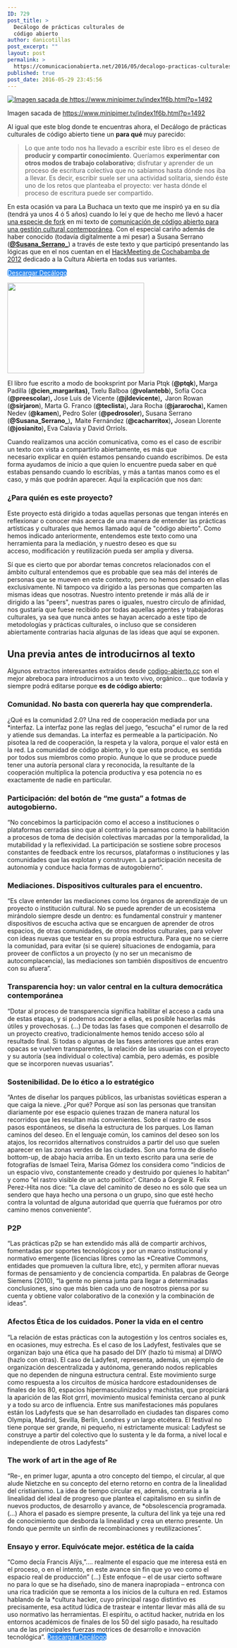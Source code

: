 ```yaml
---
ID: 729
post_title: >
  Decálogo de prácticas culturales de
  código abierto
author: danicotillas
post_excerpt: ""
layout: post
permalink: >
  https://comunicacionabierta.net/2016/05/decalogo-practicas-culturales-codigo-abierto/
published: true
post_date: 2016-05-29 23:45:56
---
```

<a href="https://www.comunicacionabierta.net/wp-content/uploads/2016/05/penkult.png"><img src="https://www.comunicacionabierta.net/wp-content/uploads/2016/05/penkult.png" alt="Imagen sacada de https://www.minipimer.tv/index1f6b.html?p=1492" /></a>

Imagen sacada de https://www.minipimer.tv/index1f6b.html?p=1492

Al igual que este blog donde te encuentras ahora, el Decálogo de prácticas culturales de código abierto tiene un <strong>para qué </strong>muy parecido:
<blockquote>Lo que ante todo nos ha llevado a escribir este libro es el deseo de <strong>producir y compartir conocimiento</strong>. Queríamos <strong>experimentar con otros modos de trabajo colaborativo</strong>; disfrutar y aprender de un proceso de escritura colectiva que no sabíamos hasta dónde nos iba a llevar. Es decir, escribir suele ser una actividad solitaria, siendo éste uno de los retos que planteaba el proyecto: ver hasta dónde el proceso de escritura puede ser compartido.</blockquote>
En esta ocasión va para La Buchaca un texto que me inspiró ya en su día (tendrá ya unos 4 ó 5 años) cuando lo leí y que de hecho me llevó a hacer <a href="https://geeksroom.com/2014/05/que-es-un-fork-y-como-trabajar-en-github/85588/">una especie de fork</a> en mi texto de <a href="https://www.comunicacionabierta.net/blog/2015/04/comunicacion-de-codigo-abierto-para-una-gestion-cultural-contemporanea/">comunicación de código abierto para una gestión cultural contemporánea</a>. Con el especial cariño además de haber conocido (todavía digitalmente a mi pesar) a Susana Serrano (<a href="https://twitter.com/Susana_Serrano_"><strong>@Susana_Serrano_</strong></a>) a través de este texto y que participó presentando las lógicas que en el nos cuentan en el <a href="https://www.martadero.org/arte-cultura/detalle_evento.html&amp;id_propuesta=980">HackMeeting de Cochabamba de 2012</a> dedicado a la Cultura Abierta en todas sus variantes.

<a style="color: #ffffff; background-color: #2d89ef; border-color: #246ebf; border-radius: 5px; -moz-border-radius: 5px; -webkit-border-radius: 5px;" href="https://www.comunicacionabierta.net/wp-content/uploads/2016/05/10penkult_01.pdf" target="_blank"> Descargar Decálogo</a>

<a href="https://www.comunicacionabierta.net/wp-content/uploads/2016/05/10penkult_01.pdf"><img src="https://www.spri.eus/euskadinnova/uploads/images/noticias/innosocial/10penkultTabakalera.jpg" width="310" height="205" /></a>

El libro fue escrito a modo de booksprint por<b> </b>Maria Ptqk (<strong>@ptqk</strong>)<strong>, </strong>Marga Padilla (<strong>@cien_margaritas), </strong>Txelu Balboa (<strong>@volantebb</strong>)<strong>, </strong>Sofía Coca (<strong>@preescolar</strong>)<strong>, </strong>Jose Luis de Vicente (<strong>@jldevicente</strong>)<strong>,  </strong>Jaron Rowan (<strong>@sirjaron</strong>), Marta G. Franco (<strong>@teclista</strong>)<strong>, </strong>Jara Rocha (<strong>@jararocha</strong>)<strong>, </strong>Kamen Nedev (<strong>@kamen</strong>)<strong>, </strong>Pedro Soler (<strong>@pedrosoler</strong>)<strong>, </strong>Susana Serrano (<strong>@Susana_Serrano_</strong>)<strong>,  </strong>Maite Fernández (<strong>@cacharritox</strong>)<strong>, </strong>Josean Llorente (<strong>@josianito</strong>)<strong>, </strong>Eva Calavia y David Orriols.

Cuando realizamos una acción comunicativa, como es el caso de escribir un texto con vista a compartirlo abiertamente, es más que necesario explicar en quién estamos pensando cuando escribimos. De esta forma ayudamos de inicio a que quien lo encuentre pueda saber en qué estabas pensando cuando lo escribías, y más a tantas manos como es el caso, y más que podrán aparecer. Aquí la explicación que nos dan:
<h3>¿Para quién es este proyecto?</h3>
Este proyecto está dirigido a todas aquellas personas que tengan interés en reflexionar o conocer más acerca de una manera de entender las prácticas artísticas y culturales que hemos llamado aquí de "código abierto". Como hemos indicado anteriormente, entendemos este texto como una herramienta para la mediación, y nuestro deseo es que su acceso, modificación y reutilización pueda ser amplia y diversa.

Sí que es cierto que por abordar temas concretos relacionados con el ámbito cultural entendemos que es probable que sea más del interés de personas que se mueven en este contexto, pero no hemos pensado en ellas exclusivamente. Ni tampoco va dirigido a las personas que comparten las mismas ideas que nosotras. Nuestro intento pretende ir más allá de ir dirigido a las "peers", nuestras pares o iguales, nuestro círculo de afinidad, nos gustaría que fuese recibido por todas aquellas agentes y trabajadoras culturales, ya sea que nunca antes se hayan acercado a este tipo de metodologías y prácticas culturales, o incluso que se consideren abiertamente contrarias hacia algunas de las ideas que aquí se exponen.
<h2></h2>
<h2>Una previa antes de introducirnos al texto</h2>
Algunos extractos interesantes extraídos desde <a href="https://codigo-abierto.cc/practicas-culturales-de-codigo-abierto/">codigo-abierto.cc</a> son el mejor abreboca para introducirnos a un texto vivo, orgánico... que todavía y siempre podrá editarse porque <strong>es de código abierto:</strong>
<h3>Comunidad. No basta con quererla hay que comprenderla.</h3>
¿Qué es la comunidad 2.0? Una red de cooperación mediada por una *interfaz. La interfaz pone las reglas del juego, “escucha” el rumor de la red y atiende sus demandas. La interfaz es permeable a la participación. No pisotea la red de cooperación, la respeta y la valora, porque el valor está en la red. La comunidad de código abierto, y lo que esta produce, es sentida por todos sus miembros como propio. Aunque lo que se produce puede tener una autoría personal clara y reconocida, la resultante de la cooperación multiplica la potencia productiva y esa potencia no es exactamente de nadie en particular.
<h3>Participación: del botón de “me gusta” a fotmas de autogobierno.</h3>
“No concebimos la participación como el acceso a instituciones o plataformas cerradas sino que al contrario la pensamos como la habilitación a procesos de toma de decisión colectivas marcadas por la temporalidad, la mutabilidad y la reflexividad. La participación se sostiene sobre procesos constantes de feedback entre los recursos, plataformas o instituciones y las comunidades que las explotan y construyen. La participación necesita de autonomía y conduce hacia formas de autogobierno”.
<h3>Mediaciones. Dispositivos culturales para el encuentro.</h3>
“Es clave entender las mediaciones como los órganos de aprendizaje de un proyecto o institución cultural. No se puede aprender de un ecosistema mirándolo siempre desde un dentro: es fundamental construir y mantener dispositivos de escucha activa que se encarguen de aprender de otros espacios, de otras comunidades, de otros modelos culturales, para volver con ideas nuevas que testear en su propia estructura. Para que no se cierre la comunidad, para evitar (si se quiere) situaciones de endogamia, para proveer de conflictos a un proyecto (y no ser un mecanismo de autocomplacencia), las mediaciones son también dispositivos de encuentro con su afuera”.
<h3>Transparencia hoy: un valor central en la cultura democrática contemporánea</h3>
“Dotar al proceso de transparencia significa habilitar el acceso a cada una de estas etapas, y si podemos acceder a ellas, es posible hacerlas más útiles y provechosas. (…) De todas las fases que componen el desarrollo de un proyecto creativo, tradicionalmente hemos tenido acceso sólo al resultado final. Si todas o algunas de las fases anteriores que antes eran opacas se vuelven transparentes, la relación de las usuarias con el proyecto y su autoría (sea individual o colectiva) cambia, pero además, es posible que se incorporen nuevas usuarias”.
<h3>Sostenibilidad. De lo ético a lo estratégico</h3>
“Antes de diseñar los parques públicos, las urbanistas soviéticas esperan a que caiga la nieve. ¿Por qué? Porque así son las personas que transitan diariamente por ese espacio quienes trazan de manera natural los recorridos que les resultan más convenientes. Sobre el rastro de esos pasos espontáneos, se diseña la estructura de los parques. Los llaman caminos del deseo. En el lenguaje común, los caminos del deseo son los atajos, los recorridos alternativos construidos a partir del uso que suelen aparecer en las zonas verdes de las ciudades. Son una forma de diseño bottom-up, de abajo hacia arriba. En un texto escrito para una serie de fotografías de Ismael Teira, Marisa Gómez los considera como “indicios de un espacio vivo, constantemente creado y destruido por quienes lo habitan” y como “el rastro visible de un acto político”. Citando a Gorgie R. Felix Perez-Hita nos dice: “La clave del caminito de deseo no es sólo que sea un sendero que haya hecho una persona o un grupo, sino que esté hecho contra la voluntad de alguna autoridad que querría que fuéramos por otro camino menos conveniente”.
<h3>P2P</h3>
“Las prácticas p2p se han extendido más allá de compartir archivos, fomentadas por soportes tecnológicos y por un marco institucional y normativo emergente (licencias libres como las *Creative Commons, entidades que promueven la cultura libre, etc), y permiten aflorar nuevas formas de pensamiento y de conciencia compartida. En palabras de George Siemens (2010), “la gente no piensa junta para llegar a determinadas conclusiones, sino que más bien cada uno de nosotros piensa por su cuenta y obtiene valor colaborativo de la conexión y la combinación de ideas”.
<h3>Afectos Ética de los cuidados. Poner la vida en el centro</h3>
“La relación de estas prácticas con la autogestión y los centros sociales es, en ocasiones, muy estrecha. Es el caso de los Ladyfest, festivales que se organizan bajo una ética que ha pasado del DIY (hazlo tú misma) al DIWO (hazlo con otras). El caso de Ladyfest, representa, además, un ejemplo de organización descentralizada y autónoma, generando nodos replicables que no dependen de ninguna estructura central. Este movimiento surge como respuesta a los circuitos de música hardcore estadounidenses de finales de los 80, espacios hipermasculinizados y machistas, que propiciará la aparición de las Riot grrrl, movimiento musical feminista cercano al punk y a todo su arco de influencia. Entre sus manifestaciones más populares están los Ladyfests que se han desarrollado en ciudades tan dispares como Olympia, Madrid, Sevilla, Berlín, Londres y un largo etcétera. El festival no tiene porque ser grande, ni pequeño, ni estrictamente musical: Ladyfest se construye a partir del colectivo que lo sustenta y le da forma, a nivel local e independiente de otros Ladyfests”
<h3>The work of art in the age of Re</h3>
“Re-, en primer lugar, apunta a otro concepto del tiempo, el circular, al que alude Nietzche en su concepto del eterno retorno en contra de la linealidad del cristianismo. La idea de tiempo circular es, además, contraria a la linealidad del ideal de progreso que plantea el capitalismo en su sinfín de nuevos productos, de desarrollo y avance, de *obsolescencia programada. (…) Ahora el pasado es siempre presente, la cultura del link ya teje una red de conocimiento que desborda la linealidad y crea un eterno presente. Un fondo que permite un sinfín de recombinaciones y reutilizaciones”.
<h3>Ensayo y error. Equivócate mejor. estética de la caída</h3>
“Como decía Francis Alÿs,”…. realmente el espacio que me interesa está en el proceso, o en el intento, en este avance sin fin que yo veo como el espacio real de producción” (…) Este enfoque – el de usar cierto software no para lo que se ha diseñado, sino de manera inapropiada – entronca con una rica tradición que se remonta a los inicios de la cultura en red. Estamos hablando de la *cultura hacker, cuyo principal rasgo distintivo es precisamente, esa actitud lúdica de trastear e intentar llevar más allá de su uso normativo las herramientas. El espíritu, o actitud hacker, nutrida en los entornos académicos de finales de los 50 del siglo pasado, ha resultado una de las principales fuerzas motrices de desarrollo e innovación tecnológica”.
<a style="color: #ffffff; background-color: #2d89ef; border-color: #246ebf; border-radius: 5px; -moz-border-radius: 5px; -webkit-border-radius: 5px;" href="https://www.comunicacionabierta.net/wp-content/uploads/2016/05/10penkult_01.pdf" target="_blank"> Descargar Decálogo</a>